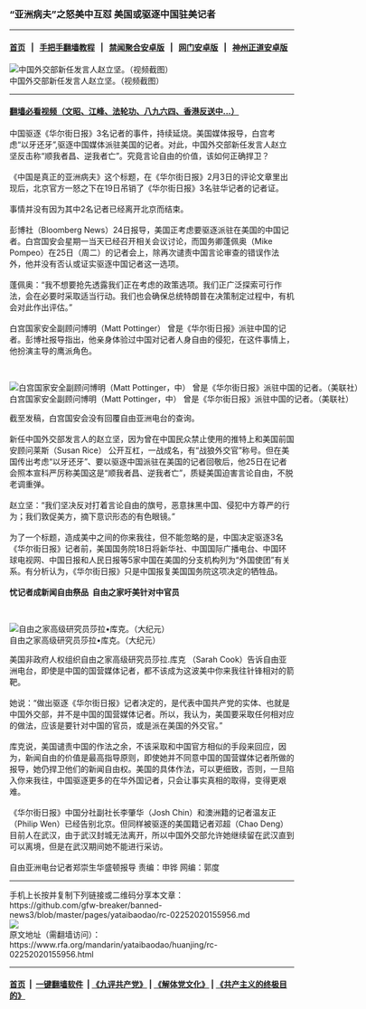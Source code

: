 ### “亚洲病夫”之怒美中互怼  美国或驱逐中国驻美记者
------------------------

#### [首页](https://github.com/gfw-breaker/banned-news3/blob/master/README.md) &nbsp;&nbsp;|&nbsp;&nbsp; [手把手翻墙教程](https://github.com/gfw-breaker/guides/wiki) &nbsp;&nbsp;|&nbsp;&nbsp; [禁闻聚合安卓版](https://github.com/gfw-breaker/bn-android) &nbsp;&nbsp;|&nbsp;&nbsp; [网门安卓版](https://github.com/oGate2/oGate) &nbsp;&nbsp;|&nbsp;&nbsp; [神州正道安卓版](https://github.com/SzzdOgate/update) 



<div id="headerimg">
 <img alt="中国外交部新任发言人赵立坚。（视频截图）" src="https://www.rfa.org/mandarin/yataibaodao/huanjing/rc-02252020155956.html/3-pO1KGV06iuaofmbBpzaaair3xPb-7tQoqdx0KKncc.jpg/@@images/f4f8df9f-ba04-42a2-b0e5-bb6f730830b1.jpeg" title="中国外交部新任发言人赵立坚。（视频截图）"/>
 <div id="headerimgcontents">
  <div id="headerimgcaption">
   <span>
    中国外交部新任发言人赵立坚。（视频截图）
   </span>
   <!-- zoomattribute -->
  </div>
  <!-- headerimgcaption -->
 </div>
 <!-- headerimagecontents -->
</div>

<hr/>


#### [翻墙必看视频（文昭、江峰、法轮功、八九六四、香港反送中...）](https://github.com/gfw-breaker/banned-news3/blob/master/pages/link3.md)

<div id="storytext">
 <div>
  <div class="slot_header">
  </div>
 </div>
 <p>
  中国驱逐《华尔街日报》3名记者的事件，持续延烧。美国媒体报导，白宫考虑“以牙还牙”,驱逐中国媒体派驻美国的记者。对此，中国外交部新任发言人赵立坚反击称“顺我者昌、逆我者亡”。究竟言论自由的价值，该如何正确捍卫？
  <br/>
  <br/>
  《中国是真正的亚洲病夫》这个标题，在《华尔街日报》2月3日的评论文章里出现后，北京官方一怒之下在19日吊销了《华尔街日报》3名驻华记者的记者证。
  <br/>
  <br/>
  事情并没有因为其中2名记者已经离开北京而结束。
  <br/>
  <br/>
  彭博社（Bloomberg News）24日报导，美国正考虑要驱逐派驻在美国的中国记者。白宫国安会星期一当天已经召开相关会议讨论，而国务卿蓬佩奥（Mike Pompeo）在25日（周二）的记者会上，除再次谴责中国言论审查的错误作法外，他并没有否认或证实驱逐中国记者这一选项。
  <br/>
  <br/>
  蓬佩奥：“我不想要抢先透露我们正在考虑的政策选项。我们正广泛探索可行作法，会在必要时采取适当行动。我们也会确保总统特朗普在决策制定过程中，有机会对此作出评估。”
  <br/>
  <br/>
  白宫国家安全副顾问博明（Matt Pottinger） 曾是《华尔街日报》派驻中国的记者。彭博社报导指出，他亲身体验过中国对记者人身自由的侵犯，在这件事情上，他扮演主导的鹰派角色。
 </p>
 <p>
  <br/>
  <div class="image-inline captioned" style="width:1700px;">
   <div style="width:1700px;">
    <img alt="白宫国家安全副顾问博明（Matt Pottinger，中） 曾是《华尔街日报》派驻中国的记者。（美联社）" src="https://www.rfa.org/mandarin/yataibaodao/huanjing/rc-02252020155956.html/AP_17134309757366.jpg" title="白宫国家安全副顾问博明（Matt Pottinger，中） 曾是《华尔街日报》派驻中国的记者。（美联社）"/>
   </div>
   <div class="image-caption">
    <span style="width:1700px;">
     白宫国家安全副顾问博明（Matt Pottinger，中） 曾是《华尔街日报》派驻中国的记者。（美联社）
    </span>
    <span class="copyright">
    </span>
   </div>
  </div>
 </p>
 <p>
  截至发稿，白宫国安会没有回覆自由亚洲电台的查询。
  <br/>
  <br/>
  新任中国外交部发言人的赵立坚，因为曾在中国民众禁止使用的推特上和美国前国安顾问莱斯（Susan Rice） 公开互杠，一战成名，有“战狼外交官”称号。但在美国传出考虑“以牙还牙”、要以驱逐中国派驻在美国的记者回敬后，他25日在记者会照本宣科严厉称美国这是“顺我者昌、逆我者亡”，质疑美国迫害言论自由，不脱老调重弹。
  <br/>
  <br/>
  赵立坚：“我们坚决反对打着言论自由的旗号，恶意抹黑中国、侵犯中方尊严的行为；我们敦促美方，摘下意识形态的有色眼镜。”
  <br/>
  <br/>
  为了一个标题，造成美中之间的你来我往，但不能忽略的是，中国决定驱逐3名《华尔街日报》记者前，美国国务院18日将新华社、中国国际广播电台、中国环球电视网、中国日报和人民日报等5家中国在美国的分支机构列为“外国使团”有关系。有分析认为，《华尔街日报》只是中国报复美国国务院这项决定的牺牲品。
  <br/>
  <br/>
  <b>
   忧记者成新闻自由祭品  自由之家吁美针对中官员
  </b>
 </p>
 <p>
  <b>
  </b>
  <br/>
  <div class="image-inline captioned" style="width:700px;">
   <div style="width:700px;">
    <img alt="自由之家高级研究员莎拉•库克。（大纪元）" src="https://www.rfa.org/mandarin/yataibaodao/renquanfazhi/hc-01152020103338.html/freedom-house-sarah-cook-panel-jamestown-700x420.jpg" title="自由之家高级研究员莎拉•库克。（大纪元）"/>
   </div>
   <div class="image-caption">
    <span style="width:700px;">
     自由之家高级研究员莎拉•库克。（大纪元）
    </span>
    <span class="copyright">
    </span>
   </div>
  </div>
 </p>
 <p>
  美国非政府人权组织自由之家高级研究员莎拉.库克 （Sarah Cook）告诉自由亚洲电台，即使是中国的国营媒体记者，都不该成为这波美中你来我往针锋相对的箭靶。
  <br/>
  <br/>
  她说：“做出驱逐《华尔街日报》记者决定的，是代表中国共产党的实体、也就是中国外交部，并不是中国的国营媒体记者。所以，我认为，美国要采取任何相对应的做法，应该是要针对中国的官员，或是派在美国的外交官。”
  <br/>
  <br/>
  库克说，美国谴责中国的作法之余，不该采取和中国官方相似的手段来回应，因为，新闻自由的价值是最高指导原则，即使她并不同意中国的国营媒体记者所做的报导，她仍捍卫他们的新闻自由权。美国的具体作法，可以更细致，否则，一旦陷入你来我往，中国驱逐更多的在华外国记者，只会让事实真相的取得，变得更艰难。
  <br/>
  <br/>
  《华尔街日报》中国分社副社长李肇华（Josh Chin）和澳洲籍的记者温友正（Philip Wen）已经告别北京。但同样被驱逐的美国籍记者邓超（Chao Deng）目前人在武汉，由于武汉封城无法离开，所以中国外交部允许她继续留在武汉直到可以离境，但是在武汉期间她不能进行采访。
  <br/>
  <br/>
  自由亚洲电台记者郑崇生华盛顿报导 责编：申铧 网编：郭度
 </p>
</div>

<hr/>
手机上长按并复制下列链接或二维码分享本文章：<br/>
https://github.com/gfw-breaker/banned-news3/blob/master/pages/yataibaodao/rc-02252020155956.md <br/>
<a href='https://github.com/gfw-breaker/banned-news3/blob/master/pages/yataibaodao/rc-02252020155956.md'><img src='https://github.com/gfw-breaker/banned-news3/blob/master/pages/yataibaodao/rc-02252020155956.md.png'/></a> <br/>
原文地址（需翻墙访问）：https://www.rfa.org/mandarin/yataibaodao/huanjing/rc-02252020155956.html


------------------------
#### [首页](https://github.com/gfw-breaker/banned-news3/blob/master/README.md) &nbsp;|&nbsp; [一键翻墙软件](https://github.com/gfw-breaker/nogfw/blob/master/README.md) &nbsp;| [《九评共产党》](https://github.com/gfw-breaker/9ping.md/blob/master/README.md#九评之一评共产党是什么) | [《解体党文化》](https://github.com/gfw-breaker/jtdwh.md/blob/master/README.md) | [《共产主义的终极目的》](https://github.com/gfw-breaker/gczydzjmd.md/blob/master/README.md)


<img src='http://gfw-breaker.win/banned-news3/pages/yataibaodao/rc-02252020155956.md' width='0px' height='0px'/>